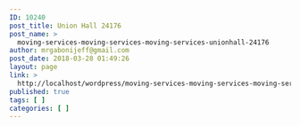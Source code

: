 ```yaml
---
ID: 10240
post_title: Union Hall 24176
post_name: >
  moving-services-moving-services-moving-services-unionhall-24176
author: mrgabonijeff@gmail.com
post_date: 2018-03-28 01:49:26
layout: page
link: >
  http://localhost/wordpress/moving-services-moving-services-moving-services-unionhall-24176/
published: true
tags: [ ]
categories: [ ]
---
```


